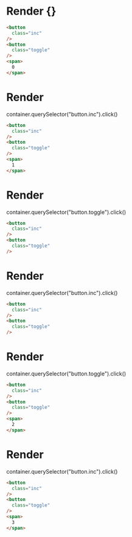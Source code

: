 # Render {}
```html
<button
  class="inc"
/>
<button
  class="toggle"
/>
<span>
  0
</span>
```


# Render 
container.querySelector("button.inc").click()

```html
<button
  class="inc"
/>
<button
  class="toggle"
/>
<span>
  1
</span>
```


# Render 
container.querySelector("button.toggle").click()

```html
<button
  class="inc"
/>
<button
  class="toggle"
/>
```


# Render 
container.querySelector("button.inc").click()

```html
<button
  class="inc"
/>
<button
  class="toggle"
/>
```


# Render 
container.querySelector("button.toggle").click()

```html
<button
  class="inc"
/>
<button
  class="toggle"
/>
<span>
  2
</span>
```


# Render 
container.querySelector("button.inc").click()

```html
<button
  class="inc"
/>
<button
  class="toggle"
/>
<span>
  3
</span>
```